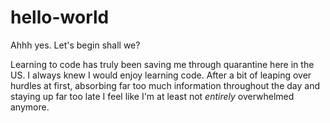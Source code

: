 # hello-world
Ahhh yes. Let's begin shall we?

Learning to code has truly been saving me through quarantine here in the US. I always knew I would enjoy learning code.
After a bit of leaping over hurdles at first, absorbing far too much information throughout the day and staying up far too late I feel like I'm at least not *entirely* overwhelmed anymore.
